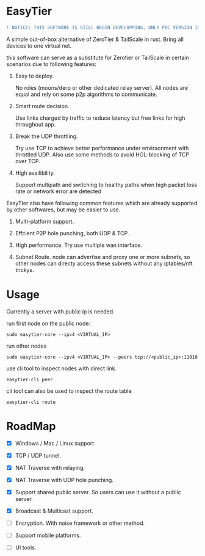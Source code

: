 # EasyTier

```diff
! NOTICE: THIS SOFTWARE IS STILL BEGIN DEVELOPPING, ONLY POC VERSION IS PROVIDED
```

A simple out-of-box alternative of ZeroTier & TailScale in rust. Bring all devices to one virtual net.

this software can serve as a substitute for Zerotier or TailScale in certain scenarios due to following features:

1. Easy to deploy. 

    No roles (moons/derp or other dedicated relay server). All nodes are equal and rely on some p2p algorithms to communicate.

2. Smart route decision.

   Use links charged by traffic to reduce latency but free links for high throughout app.

3. Break the UDP throttling.

   Try use TCP to achieve better performance under enviraonment with throttled UDP. Also use some methods to avoid HOL-blocking of TCP over TCP.

4. High availibility.

    Support multipath and switching to healthy paths when high packet loss rate or network error are detected

EasyTIer also have following common features which are already supported by other softwares, but may be easier to use.

1. Multi-platform support.

2. Effcient P2P hole punching, both UDP & TCP.

3. High performance. Try use multiple wan interface.

5. Subnet Route. node can advertise and proxy one or more subnets, so other nodes can directy access these subnets without any iptables/nft trickys.


# Usage

Currently a server with public ip is needed.

run first node on the public node:

```
sudo easytier-core --ipv4 <VIRTUAL_IP>
```

run other nodes

```
sudo easytier-core --ipv4 <VIRTUAL_IP> --peers tcp://<public_ip>:11010
```

use cli tool to inspect nodes with direct link.

```
easytier-cli peer
```

cli tool can also be used to inspect the route table

```
easytier-cli route
```


# RoadMap

- [x] Windows / Mac / Linux support
- [x] TCP / UDP tunnel.
- [x] NAT Traverse with relaying.
- [x] NAT Traverse with UDP hole punching.

- [x] Support shared public server. So users can use it without a public server.
- [x] Broadcast & Multicast support.
- [ ] Encryption. With noise framework or other method.
- [ ] Support mobile platforms.
- [ ] UI tools.
